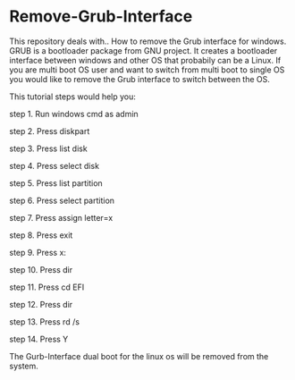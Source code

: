 # Remove-Grub-Interface
<h>This repository deals with.. How to remove the Grub interface for windows.
GRUB is a bootloader package from GNU project. It creates a bootloader interface between windows and other OS
that probabily can be a Linux. If you are multi boot OS user and want to switch from multi boot to single OS 
you would like to remove the Grub interface to switch between the OS.</h>

This tutorial steps would help you:

<p>step 1. Run windows cmd as admin</p>
<p>step 2. Press diskpart</p>
<p>step 3. Press list disk</p>
<p>step 4. Press select disk <diskname></p>
<p>step 5. Press list partition</p>
<p>step 6. Press select partition <partition with (system)></p>
<p>step 7. Press assign letter=x</p>
<p>step 8. Press exit</p>
<p>step 9. Press x:</p>
<p>step 10. Press dir</p>
<p>step 11. Press cd EFI</p>
<p>step 12. Press dir</p>
<p>step 13. Press rd <name of os> /s</p>
<p>step 14. Press Y </p>

The Gurb-Interface dual boot for the linux os will be removed from the system.
